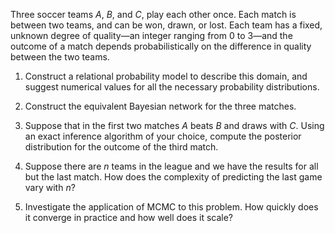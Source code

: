 

Three soccer teams $A$, $B$, and $C$, play each
other once. Each match is between two teams, and can be won, drawn, or
lost. Each team has a fixed, unknown degree of quality—an integer
ranging from 0 to 3—and the outcome of a match depends probabilistically
on the difference in quality between the two teams.<br>

1.  Construct a relational probability model to describe this domain,
    and suggest numerical values for all the necessary
    probability distributions.<br>

2.  Construct the equivalent Bayesian network for the three matches.<br>

3.  Suppose that in the first two matches $A$ beats $B$ and draws with
    $C$. Using an exact inference algorithm of your choice, compute the
    posterior distribution for the outcome of the third match.<br>

4.  Suppose there are $n$ teams in the league and we have the results
    for all but the last match. How does the complexity of predicting
    the last game vary with $n$?<br>

5.  Investigate the application of MCMC to this problem. How quickly
    does it converge in practice and how well does it scale?<br>
